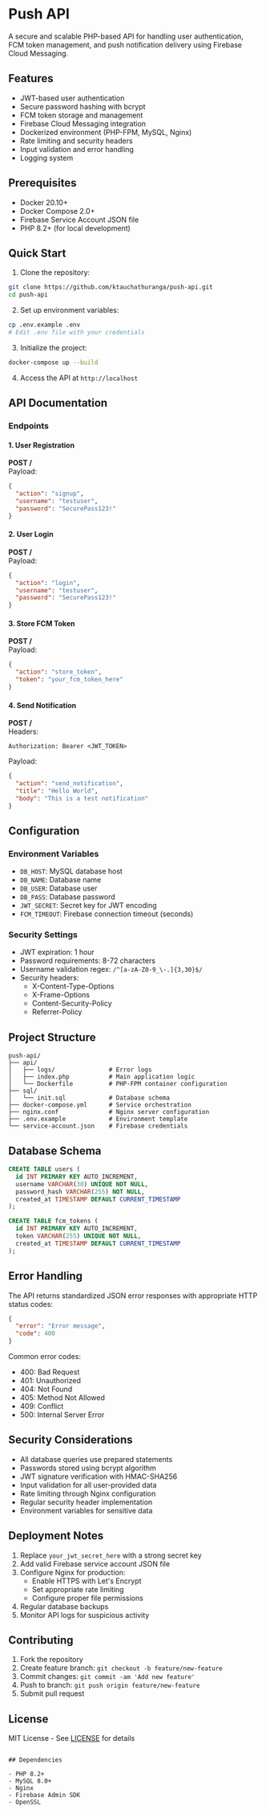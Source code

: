 # Push API

A secure and scalable PHP-based API for handling user authentication, FCM token management, and push notification delivery using Firebase Cloud Messaging.

## Features

- JWT-based user authentication
- Secure password hashing with bcrypt
- FCM token storage and management
- Firebase Cloud Messaging integration
- Dockerized environment (PHP-FPM, MySQL, Nginx)
- Rate limiting and security headers
- Input validation and error handling
- Logging system

## Prerequisites

- Docker 20.10+
- Docker Compose 2.0+
- Firebase Service Account JSON file
- PHP 8.2+ (for local development)

## Quick Start

1. Clone the repository:
```bash
git clone https://github.com/ktauchathuranga/push-api.git
cd push-api
```

2. Set up environment variables:
```bash
cp .env.example .env
# Edit .env file with your credentials
```

3. Initialize the project:
```bash
docker-compose up --build
```

4. Access the API at `http://localhost`

## API Documentation

### Endpoints

#### 1. User Registration
**POST /**  
Payload:
```json
{
  "action": "signup",
  "username": "testuser",
  "password": "SecurePass123!"
}
```

#### 2. User Login
**POST /**  
Payload:
```json
{
  "action": "login",
  "username": "testuser",
  "password": "SecurePass123!"
}
```

#### 3. Store FCM Token
**POST /**  
Payload:
```json
{
  "action": "store_token",
  "token": "your_fcm_token_here"
}
```

#### 4. Send Notification
**POST /**  
Headers:
```
Authorization: Bearer <JWT_TOKEN>
```
Payload:
```json
{
  "action": "send_notification",
  "title": "Hello World",
  "body": "This is a test notification"
}
```

## Configuration

### Environment Variables
- `DB_HOST`: MySQL database host
- `DB_NAME`: Database name
- `DB_USER`: Database user
- `DB_PASS`: Database password
- `JWT_SECRET`: Secret key for JWT encoding
- `FCM_TIMEOUT`: Firebase connection timeout (seconds)

### Security Settings
- JWT expiration: 1 hour
- Password requirements: 8-72 characters
- Username validation regex: `/^[a-zA-Z0-9_\-.]{3,30}$/`
- Security headers:
  - X-Content-Type-Options
  - X-Frame-Options
  - Content-Security-Policy
  - Referrer-Policy

## Project Structure

```
push-api/
├── api/
│   ├── logs/               # Error logs
│   ├── index.php           # Main application logic
│   └── Dockerfile          # PHP-FPM container configuration
├── sql/
│   └── init.sql            # Database schema
├── docker-compose.yml      # Service orchestration
├── nginx.conf              # Nginx server configuration
├── .env.example            # Environment template
└── service-account.json    # Firebase credentials
```

## Database Schema

```sql
CREATE TABLE users (
  id INT PRIMARY KEY AUTO_INCREMENT,
  username VARCHAR(30) UNIQUE NOT NULL,
  password_hash VARCHAR(255) NOT NULL,
  created_at TIMESTAMP DEFAULT CURRENT_TIMESTAMP
);

CREATE TABLE fcm_tokens (
  id INT PRIMARY KEY AUTO_INCREMENT,
  token VARCHAR(255) UNIQUE NOT NULL,
  created_at TIMESTAMP DEFAULT CURRENT_TIMESTAMP
);
```

## Error Handling

The API returns standardized JSON error responses with appropriate HTTP status codes:

```json
{
  "error": "Error message",
  "code": 400
}
```

Common error codes:
- 400: Bad Request
- 401: Unauthorized
- 404: Not Found
- 405: Method Not Allowed
- 409: Conflict
- 500: Internal Server Error

## Security Considerations

- All database queries use prepared statements
- Passwords stored using bcrypt algorithm
- JWT signature verification with HMAC-SHA256
- Input validation for all user-provided data
- Rate limiting through Nginx configuration
- Regular security header implementation
- Environment variables for sensitive data

## Deployment Notes

1. Replace `your_jwt_secret_here` with a strong secret key
2. Add valid Firebase service account JSON file
3. Configure Nginx for production:
   - Enable HTTPS with Let's Encrypt
   - Set appropriate rate limiting
   - Configure proper file permissions
4. Regular database backups
5. Monitor API logs for suspicious activity

## Contributing

1. Fork the repository
2. Create feature branch: `git checkout -b feature/new-feature`
3. Commit changes: `git commit -am 'Add new feature'`
4. Push to branch: `git push origin feature/new-feature`
5. Submit pull request

## License

MIT License - See [LICENSE](LICENSE) for details
```

## Dependencies

- PHP 8.2+
- MySQL 8.0+
- Nginx
- Firebase Admin SDK
- OpenSSL

```